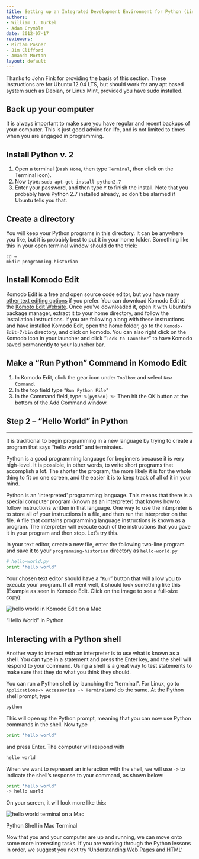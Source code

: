 ```yaml
---
title: Setting up an Integrated Development Environment for Python (Linux)
authors:
- William J. Turkel
- Adam Crymble
date: 2012-07-17
reviewers:
- Miriam Posner
- Jim Clifford
- Amanda Morton
layout: default
---
```


Thanks to John Fink for providing the basis of this section. These
instructions are for Ubuntu 12.04 LTS, but should work for any apt based
system such as Debian, or Linux Mint, provided you have sudo installed.

## Back up your computer

It is always important to make sure you have regular and recent backups
of your computer. This is just good advice for life, and is not limited
to times when you are engaged in programming.

## Install Python v. 2

1.  Open a terminal (`Dash Home`, then type `Terminal`, then click on
    the Terminal icon).
2.  Now type: `sudo apt-get install python2.7`
3.  Enter your password, and then type `Y` to finish the install. Note
    that you probably have Python 2.7 installed already, so don't be
    alarmed if Ubuntu tells you that.

## Create a directory

You will keep your Python programs in this directory. It can be anywhere
you like, but it is probably best to put it in your home folder.
Something like this in your open terminal window should do the trick:

```
cd ~
mkdir programming-historian
```

## Install Komodo Edit

Komodo Edit is a free and open source code editor, but you have many [other text editing options][] if you prefer. You can
download Komodo Edit at the [Komoto Edit Website][]. Once you've
downloaded it, open it with Ubuntu's package manager, extract it to your
home directory, and follow the installation instructions. If you are
following along with these instructions and have installed Komodo Edit,
open the home folder, go to the `Komodo-Edit-7/bin` directory, and click
on komodo. You can also right click on the Komodo icon in your launcher
and click “`Lock to Launcher`” to have Komodo saved permanently to your
launcher bar.

## Make a “Run Python” Command in Komodo Edit

1.  In Komodo Edit, click the gear icon under `Toolbox` and select
    `New Command`.
2.  In the top field type “`Run Python File`“
3.  In the Command field, type: `%(python) %F` Then hit the OK button at
    the bottom of the Add Command window.

## Step 2 – “Hello World” in Python
--------------------------------

It is traditional to begin programming in a new language by trying to
create a program that says “hello world” and terminates.

Python is a good programming language for beginners because it is very
high-level. It is possible, in other words, to write short programs that
accomplish a lot. The shorter the program, the more likely it is for the
whole thing to fit on one screen, and the easier it is to keep track of
all of it in your mind.

Python is an 'interpreted' programming language. This means that
there is a special computer program (known as an interpreter) that knows
how to follow instructions written in that language. One way to use the
interpreter is to store all of your instructions in a file, and then run
the interpreter on the file. A file that contains programming language
instructions is known as a program. The interpreter will execute each of
the instructions that you gave it in your program and then stop. Let’s
try this.

In your text editor, create a new file, enter the following two-line
program and save it to your `programming-historian` directory as
`hello-world.py`

``` python
# hello-world.py
print 'hello world'
```

Your chosen text editor should have a “`Run`” button that will allow you
to execute your program. If all went well, it should look something like
this (Example as seen in Komodo Edit. Click on the image to see a
full-size copy):

![hello world in Komodo Edit on a Mac][]

“Hello World” in Python

## Interacting with a Python shell

Another way to interact with an interpreter is to use what is known as a
shell. You can type in a statement and press the Enter key, and the
shell will respond to your command. Using a shell is a great way to test
statements to make sure that they do what you think they should.

You can run a Python shell by launching the “terminal”. For Linux, go to
`Applications-> Accessories -> Terminal`and do the same. At the Python
shell prompt, type

``` python
python
```

This will open up the Python prompt, meaning that you can now use Python 
commands in the shell. Now type

``` python
print 'hello world'
```

and press Enter. The computer will respond with

``` python
hello world
```

When we want to represent an interaction with the shell, we will use
`->` to indicate the shell’s response to your command, as shown below:

``` python
print 'hello world'
-> hello world
```

On your screen, it will look more like this:

![hello world terminal on a Mac][]

Python Shell in Mac Terminal

Now that you and your computer are up and running, we can move onto some
more interesting tasks. If you are working through the Python lessons in
order, we suggest you next try ‘[Understanding Web Pages and HTML][]‘

  [other text editing options]: http://wiki.python.org/moin/PythonEditors/
  [Komoto Edit Website]: http://www.activestate.com/komodo-edit
  [hello world in Komodo Edit on a Mac]: ../images/hello-world1.png
    "hello-world"
  [hello world terminal on a Mac]: ../images/hello-world-terminal.png
    "hello-world-terminal"
  [Understanding Web Pages and HTML]: /lessons/viewing-html-files
